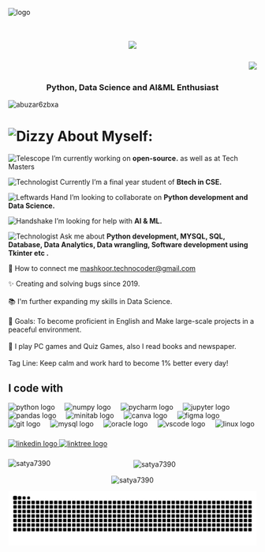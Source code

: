 ![logo](https://github.com/mashkoor098/mashkoor098/blob/main/GITHUB%20BANNER.png)


###
  <h1 align="center">
  <img src="https://readme-typing-svg.demolab.com?font=Kanit&weight=600&size=33&pause=1000&color=4F45F7&center=true&vCenter=true&random=false&width=435&lines=Hi+👋,+viewer;+I'm+Mashkoor+Patel;"/>
  </h1>
  <div align="right">
      <img height="200" src="https://cdn.dribbble.com/users/1162077/screenshots/3848914/programmer.gif"/>
  </div>



###

<h3 align="center">Python, Data Science and AI&ML Enthusiast</h3>

<p align="left"> <img src="https://komarev.com/ghpvc/?username=abuzar6zbxa&label=Profile%20views&color=0e75b6&style=flat" alt="abuzar6zbxa" /> </p>

# <img src="https://raw.githubusercontent.com/Tarikul-Islam-Anik/Telegram-Animated-Emojis/main/Symbols/Dizzy.webp" alt="Dizzy" width="25" height="25" /> About Myself:

<img src="https://raw.githubusercontent.com/Tarikul-Islam-Anik/Telegram-Animated-Emojis/main/Objects/Telescope.webp" alt="Telescope" width="25" height="25" /> I’m currently working on **open-source.** as well as at Tech Masters 

<img src="https://raw.githubusercontent.com/Tarikul-Islam-Anik/Telegram-Animated-Emojis/main/People/Technologist.webp" alt="Technologist" width="25" height="25" /> Currently I’m a final year student of **Btech in CSE.**

<img src="https://raw.githubusercontent.com/Tarikul-Islam-Anik/Telegram-Animated-Emojis/main/People/Leftwards%20Hand.webp" alt="Leftwards Hand" width="25" height="25" /> I’m looking to collaborate on **Python development and Data Science.**

<img src="https://raw.githubusercontent.com/Tarikul-Islam-Anik/Telegram-Animated-Emojis/main/People/Handshake.webp" alt="Handshake" width="25" height="25" /> I’m looking for help with **AI & ML.**

<img src="https://raw.githubusercontent.com/Tarikul-Islam-Anik/Telegram-Animated-Emojis/main/People/Technologist.webp" alt="Technologist" width="25" height="25" /> Ask me about **Python development, MYSQL, SQL, Database, Data Analytics, Data wrangling, Software development using Tkinter etc .**
  
🛫 How to connect me mashkoor.technocoder@gmail.com


<p align="left">✨ Creating and solving bugs since 2019.<br><br>
  📚 I'm further expanding my skills in Data Science.<br><br>
  🎯 Goals: To become proficient in English and Make large-scale projects in a peaceful environment.<br><br>
  🎲 I play PC games and Quiz Games, also I read books and newspaper.<br><br>
  Tag Line: Keep calm and work hard to become 1% better every day!</p>

###

<h2 align="left">I code with</h2>

<div align="left">
  <img src="https://cdn.jsdelivr.net/gh/devicons/devicon/icons/python/python-original.svg" height="40" alt="python logo"  />
  <img width="12" />
  <img src="https://cdn.jsdelivr.net/gh/devicons/devicon/icons/numpy/numpy-original.svg" height="40" alt="numpy logo"  />
  <img width="12" />
  <img src="https://cdn.jsdelivr.net/gh/devicons/devicon/icons/pycharm/pycharm-original.svg" height="40" alt="pycharm logo"  />
  <img width="12" />
  <img src="https://cdn.jsdelivr.net/gh/devicons/devicon/icons/jupyter/jupyter-original.svg" height="40" alt="jupyter logo"  />
  <img width="12" />
  <img src="https://cdn.jsdelivr.net/gh/devicons/devicon/icons/pandas/pandas-original.svg" height="40" alt="pandas logo"  />
  <img width="12" />
  <img src="https://cdn.jsdelivr.net/gh/devicons/devicon/icons/minitab/minitab-original.svg" height="40" alt="minitab logo"  />
  <img width="12" />
  <img src="https://cdn.jsdelivr.net/gh/devicons/devicon/icons/canva/canva-original.svg" height="40" alt="canva logo"  />
  <img width="12" />
  <img src="https://cdn.jsdelivr.net/gh/devicons/devicon/icons/figma/figma-original.svg" height="40" alt="figma logo"  />
  <img width="12" />
  <img src="https://cdn.jsdelivr.net/gh/devicons/devicon/icons/git/git-original.svg" height="40" alt="git logo"  />
  <img width="12" />
  <img src="https://cdn.jsdelivr.net/gh/devicons/devicon/icons/mysql/mysql-original.svg" height="40" alt="mysql logo"  />
  <img width="12" />
  <img src="https://cdn.jsdelivr.net/gh/devicons/devicon/icons/oracle/oracle-original.svg" height="40" alt="oracle logo"  />
  <img width="12" />
  <img src="https://cdn.jsdelivr.net/gh/devicons/devicon/icons/vscode/vscode-original.svg" height="40" alt="vscode logo"  />
  <img width="12" />
  <img src="https://cdn.jsdelivr.net/gh/devicons/devicon/icons/linux/linux-original.svg" height="40" alt="linux logo"  />
</div>

###

<div align="left">
  <a href="https://www.linkedin.com/in/mashkoorpatel/" target="_blank">
    <img src="https://img.shields.io/static/v1?message=LinkedIn&logo=linkedin&label=&color=0077B5&logoColor=white&labelColor=&style=flat" height="30" alt="linkedin logo"  />
  </a>
  <a href="https://linktr.ee/patelmashkoor" target="_blank">
    <img src="https://img.shields.io/static/v1?message=Linktree&logo=linktree&label=&color=1de9b6&logoColor=white&labelColor=&style=flat" height="30" alt="linktree logo"  />
  </a>
</div>

###

<div align="center">
<!--   <img src="https://github-readme-stats.vercel.app/api?username=mashkoor098&hide_title=false&hide_rank=false&show_icons=true&include_all_commits=true&count_private=true&disable_animations=false&theme=dracula&locale=en&hide_border=false&order=1" height="150" alt="stats graph"  /> -->
<!--   <img src="https://github-readme-stats.vercel.app/api/top-langs?username=mashkoor098&locale=en&hide_title=false&layout=compact&card_width=320&langs_count=5&theme=dracula&hide_border=false&order=2" height="150" alt="languages graph"  />
 -->


<p><img align="left" src="https://github-readme-stats.vercel.app/api/top-langs?username=mashkoor098&show_icons=true&locale=en&layout=compact" alt="satya7390" /></p>

<p>&nbsp;<img align="center" src="https://github-readme-stats.vercel.app/api?username=mashkoor098&show_icons=true&locale=en" alt="satya7390" /></p>

<p><img align="center" src="https://github-readme-streak-stats.herokuapp.com/?user=mashkoor098&" alt="satya7390" /></p>


<img src="https://raw.githubusercontent.com/Nitish08in/Nitish08in/output/snake.svg" alt="Snake animation" />


